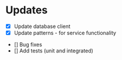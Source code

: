 # Updates

- [x] Update database client  
- [x] Update patterns - for service functionality 
- [] Bug fixes
- [] Add tests (unit and integrated)
